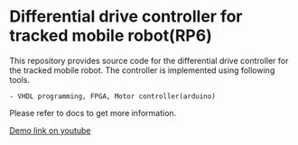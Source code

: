 # Differential drive controller for tracked mobile robot(RP6)

  This repository provides source code for the differential drive controller for the tracked mobile robot. The
  controller is implemented using following tools.

	- VHDL programming, FPGA, Motor controller(arduino)

   Please refer to docs to get more information.


   [Demo link on youtube](https://www.youtube.com/watch?v=ZxvKFb7somc&feature=youtu.be)
